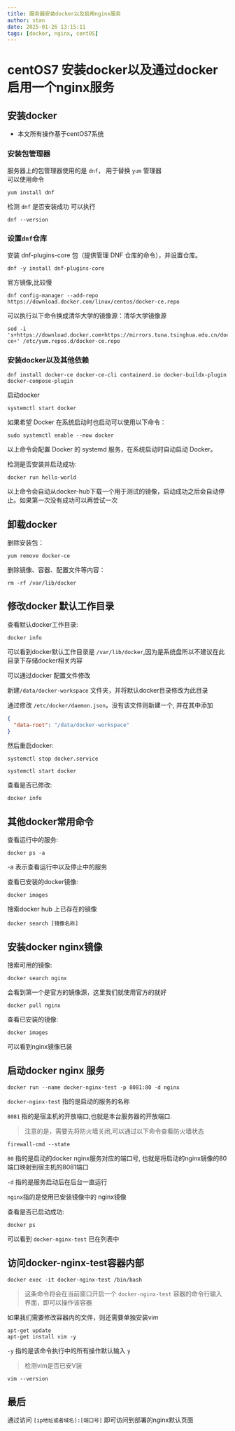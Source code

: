 ```yaml
---
title: 服务器安装docker以及启用nginx服务
author: stan
date: 2025-01-26 13:15:11
tags: [docker, nginx, centOS]
---
```


# centOS7 安装docker以及通过docker启用一个nginx服务

## 安装docker

- 本文所有操作基于centOS7系统

### 安装包管理器

服务器上的包管理器使用的是 `dnf`， 用于替换 `yum` 管理器  
可以使用命令 
```shell
yum install dnf
```

检测 `dnf` 是否安装成功 可以执行 
```shell
dnf --version
```

### 设置`dnf`仓库

安装 dnf-plugins-core 包（提供管理 DNF 仓库的命令），并设置仓库。  

```shell
dnf -y install dnf-plugins-core
```

官方镜像,比较慢 

```shell
dnf config-manager --add-repo https://download.docker.com/linux/centos/docker-ce.repo
```

可以执行以下命令换成清华大学的镜像源：清华大学镜像源 

```shell
sed -i 's+https://download.docker.com+https://mirrors.tuna.tsinghua.edu.cn/docker-ce+' /etc/yum.repos.d/docker-ce.repo
```

### 安装docker以及其他依赖
```shell
dnf install docker-ce docker-ce-cli containerd.io docker-buildx-plugin docker-compose-plugin
```

启动docker 
```shell
systemctl start docker
```

如果希望 Docker 在系统启动时也启动可以使用以下命令：  

```shell
sudo systemctl enable --now docker
```
  
以上命令会配置 Docker 的 systemd 服务，在系统启动时自动启动 Docker。  

检测是否安装并启动成功:

```shell
docker run hello-world
``` 

以上命令会自动从docker-hub下载一个用于测试的镜像，启动成功之后会自动停止。如果第一次没有成功可以再尝试一次

## 卸载docker  
删除安装包：  

```shell
yum remove docker-ce
```

删除镜像、容器、配置文件等内容：  

```shell
rm -rf /var/lib/docker
```

## 修改docker 默认工作目录

查看默认docker工作目录:  

```shell
docker info
```

可以看到docker默认工作目录是 `/var/lib/docker`,因为是系统盘所以不建议在此目录下存储docker相关内容

可以通过docker 配置文件修改

新建`/data/docker-workspace` 文件夹，并将默认docker目录修改为此目录 

通过修改 `/etc/docker/daemon.json`，没有该文件则新建一个, 并在其中添加

```json
{
  "data-root": "/data/docker-workspace"
}
```

然后重启docker:  

```shell
systemctl stop docker.service
```

```shell
systemctl start docker
```

查看是否已修改:    
```shell
docker info
```

## 其他docker常用命令

查看运行中的服务:  

```shell
docker ps -a
``` 
-a 表示查看运行中以及停止中的服务

查看已安装的docker镜像:

```shell
docker images
``` 

搜索docker hub 上已存在的镜像

```shell
docker search [镜像名称]
```

## 安装docker nginx镜像

搜索可用的镜像:

```shell
docker search nginx
```

会看到第一个是官方的镜像源，这里我们就使用官方的就好

```shell
docker pull nginx
```

查看已安装的镜像:

```shell
docker images
```
可以看到nginx镜像已装

## 启动docker nginx 服务

```shell
docker run --name docker-nginx-test -p 8081:80 -d nginx
```

`docker-nginx-test` 指的是启动的服务的名称

`8081` 指的是宿主机的开放端口,也就是本台服务器的开放端口.
> 注意的是，需要先将防火墙关闭,可以通过以下命令查看防火墙状态

```shell
firewall-cmd --state
```

`80` 指的是启动的docker nginx服务对应的端口号, 也就是将启动的nginx镜像的80端口映射到宿主机的8081端口

`-d` 指的是服务启动后在后台一直运行

`nginx`指的是使用已安装镜像中的 nginx镜像

查看是否已启动成功:

```shell
docker ps
```

可以看到 `docker-nginx-test` 已在列表中

## 访问docker-nginx-test容器内部

```shell
docker exec -it docker-nginx-test /bin/bash
```

> 这条命令将会在当前窗口开启一个 `docker-nginx-test` 容器的命令行输入界面，即可以操作该容器

如果我们需要修改容器内的文件，则还需要单独安装vim

```shell
apt-get update
apt-get install vim -y
```

`-y` 指的是该命令执行中的所有操作默认输入 `y`


> 检测vim是否已安V装
```shell
vim --version
```

## 最后

通过访问 `[ip地址或者域名]:[端口号]` 即可访问到部署的nginx默认页面
